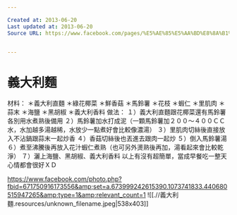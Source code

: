 ```yaml
---

Created at: 2013-06-20
Last updated at: 2013-06-20
Source URL: https://www.facebook.com/pages/%E5%AE%85%E5%AA%BD%E8%8A%B1%E8%8A%B1/440680515947265?ref=stream&hc_location=stream


---
```


# 義大利麵


材料：
＊義大利直麵
＊綠花椰菜
＊鮮香菇
＊馬鈴薯
＊花枝
＊蝦仁
＊里肌肉
＊蒜末
＊海鹽
＊黑胡椒
＊義大利香料
做法：
１）義大利直麵跟花椰菜還有馬鈴薯各別用水煮熟後備用
２）馬鈴薯加水打成泥（一顆馬鈴薯加２００～４００ＣＣ水，水加越多湯越稀，水放少一點煮好會比較像濃湯）
３）里肌肉切絲後直接放入不沾鍋跟蒜末一起炒香
４）香菇切絲後也丟進去跟肉一起炒
５）倒入馬鈴薯湯
６）煮至沸騰後再放入花汁蝦仁煮熟（也可另外燙熟後再加，湯看起來會比較乾淨）
７）灑上海鹽、黑胡椒、義大利香料
以上有沒有超簡單，當成早餐吃一整天心情都會很好ＸＤ

<https://www.facebook.com/photo.php?fbid=671750916173556&amp;set=a.673999242615390.1073741833.440680515947265&amp;type=1&amp;relevant_count=1>
![[.//義大利麵.resources/unknown_filename.jpeg\|538x403]]

